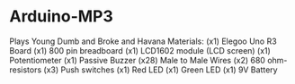 # Arduino-MP3
Plays Young Dumb and Broke and Havana 
Materials:
(x1) Elegoo Uno R3 Board
(x1) 800 pin breadboard
(x1) LCD1602 module (LCD screen)
(x1) Potentiometer 
(x1) Passive Buzzer 
(x28) Male to Male Wires
(x2) 680 ohm-resistors
(x3) Push switches
(x1) Red LED
(x1) Green LED
(x1) 9V Battery
